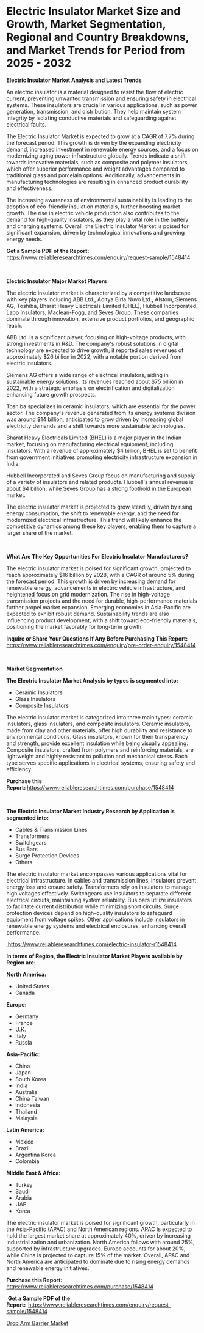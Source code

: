 <p><h1>Electric Insulator Market Size and Growth, Market Segmentation, Regional and Country Breakdowns, and Market Trends for Period from 2025 -  2032</h1></p><p><strong>Electric Insulator Market Analysis and Latest Trends</strong></p>
<p><p>An electric insulator is a material designed to resist the flow of electric current, preventing unwanted transmission and ensuring safety in electrical systems. These insulators are crucial in various applications, such as power generation, transmission, and distribution. They help maintain system integrity by isolating conductive materials and safeguarding against electrical faults.</p><p>The Electric Insulator Market is expected to grow at a CAGR of 7.7% during the forecast period. This growth is driven by the expanding electricity demand, increased investment in renewable energy sources, and a focus on modernizing aging power infrastructure globally. Trends indicate a shift towards innovative materials, such as composite and polymer insulators, which offer superior performance and weight advantages compared to traditional glass and porcelain options. Additionally, advancements in manufacturing technologies are resulting in enhanced product durability and effectiveness. </p><p>The increasing awareness of environmental sustainability is leading to the adoption of eco-friendly insulation materials, further boosting market growth. The rise in electric vehicle production also contributes to the demand for high-quality insulators, as they play a vital role in the battery and charging systems. Overall, the Electric Insulator Market is poised for significant expansion, driven by technological innovations and growing energy needs.</p></p>
<p><strong>Get a Sample PDF of the Report:&nbsp;</strong> <a href="https://www.reliableresearchtimes.com/enquiry/request-sample/1548414?utm_campaign=2629&utm_medium=2&utm_source=Github&utm_content=ia&utm_term=20022025&utm_id=electric-insulator">https://www.reliableresearchtimes.com/enquiry/request-sample/1548414</a></p>
<p>&nbsp;</p>
<p><strong>Electric Insulator Major Market Players</strong></p>
<p><p>The electric insulator market is characterized by a competitive landscape with key players including ABB Ltd., Aditya Birla Nuvo Ltd., Alstom, Siemens AG, Toshiba, Bharat Heavy Electricals Limited (BHEL), Hubbell Incorporated, Lapp Insulators, Maclean-Fogg, and Seves Group. These companies dominate through innovation, extensive product portfolios, and geographic reach.</p><p>ABB Ltd. is a significant player, focusing on high-voltage products, with strong investments in R&D. The company's robust solutions in digital technology are expected to drive growth; it reported sales revenues of approximately $26 billion in 2022, with a notable portion derived from electric insulators.</p><p>Siemens AG offers a wide range of electrical insulators, aiding in sustainable energy solutions. Its revenues reached about $75 billion in 2022, with a strategic emphasis on electrification and digitalization enhancing future growth prospects.</p><p>Toshiba specializes in ceramic insulators, which are essential for the power sector. The company's revenue generated from its energy systems division was around $14 billion, anticipated to grow driven by increasing global electricity demands and a shift towards more sustainable technologies.</p><p>Bharat Heavy Electricals Limited (BHEL) is a major player in the Indian market, focusing on manufacturing electrical equipment, including insulators. With a revenue of approximately $4 billion, BHEL is set to benefit from government initiatives promoting electricity infrastructure expansion in India.</p><p>Hubbell Incorporated and Seves Group focus on manufacturing and supply of a variety of insulators and related products. Hubbell's annual revenue is about $4 billion, while Seves Group has a strong foothold in the European market.</p><p>The electric insulator market is projected to grow steadily, driven by rising energy consumption, the shift to renewable energy, and the need for modernized electrical infrastructure. This trend will likely enhance the competitive dynamics among these key players, enabling them to capture a larger share of the market.</p></p>
<p>&nbsp;</p>
<p><strong>What Are The Key Opportunities For Electric Insulator Manufacturers?</strong></p>
<p><p>The electric insulator market is poised for significant growth, projected to reach approximately $16 billion by 2028, with a CAGR of around 5% during the forecast period. This growth is driven by increasing demand for renewable energy, advancements in electric vehicle infrastructure, and heightened focus on grid modernization. The rise in high-voltage transmission projects and the need for durable, high-performance materials further propel market expansion. Emerging economies in Asia-Pacific are expected to exhibit robust demand. Sustainability trends are also influencing product development, with a shift toward eco-friendly materials, positioning the market favorably for long-term growth.</p></p>
<p><strong>Inquire or Share Your Questions If Any Before Purchasing This Report:</strong> <a href="https://www.reliableresearchtimes.com/enquiry/pre-order-enquiry/1548414?utm_campaign=2629&utm_medium=2&utm_source=Github&utm_content=ia&utm_term=20022025&utm_id=electric-insulator">https://www.reliableresearchtimes.com/enquiry/pre-order-enquiry/1548414</a></p>
<p>&nbsp;</p>
<p><strong>Market Segmentation</strong></p>
<p><strong>The Electric Insulator Market Analysis by types is segmented into:</strong></p>
<p><ul><li>Ceramic Insulators</li><li>Glass Insulators</li><li>Composite Insulators</li></ul></p>
<p><p>The electric insulator market is categorized into three main types: ceramic insulators, glass insulators, and composite insulators. Ceramic insulators, made from clay and other materials, offer high durability and resistance to environmental conditions. Glass insulators, known for their transparency and strength, provide excellent insulation while being visually appealing. Composite insulators, crafted from polymers and reinforcing materials, are lightweight and highly resistant to pollution and mechanical stress. Each type serves specific applications in electrical systems, ensuring safety and efficiency.</p></p>
<p><strong>Purchase this Report:&nbsp;</strong><a href="https://www.reliableresearchtimes.com/purchase/1548414?utm_campaign=2629&utm_medium=2&utm_source=Github&utm_content=ia&utm_term=20022025&utm_id=electric-insulator">https://www.reliableresearchtimes.com/purchase/1548414</a></p>
<p>&nbsp;</p>
<p><strong>The Electric Insulator Market Industry Research by Application is segmented into:</strong></p>
<p><ul><li>Cables & Transmission Lines</li><li>Transformers</li><li>Switchgears</li><li>Bus Bars</li><li>Surge Protection Devices</li><li>Others</li></ul></p>
<p><p>The electric insulator market encompasses various applications vital for electrical infrastructure. In cables and transmission lines, insulators prevent energy loss and ensure safety. Transformers rely on insulators to manage high voltages effectively. Switchgears use insulators to separate different electrical circuits, maintaining system reliability. Bus bars utilize insulators to facilitate current distribution while minimizing short circuits. Surge protection devices depend on high-quality insulators to safeguard equipment from voltage spikes. Other applications include insulators in renewable energy systems and electrical enclosures, enhancing overall performance.</p></p>
<p><a href="https://www.reliableresearchtimes.com/electric-insulator-r1548414?utm_campaign=2629&utm_medium=2&utm_source=Github&utm_content=ia&utm_term=20022025&utm_id=electric-insulator">&nbsp;https://www.reliableresearchtimes.com/electric-insulator-r1548414</a></p>
<p><strong>In terms of Region, the Electric Insulator Market Players available by Region are:</strong></p>
<p>
    <p> <strong> North America: </strong>
        <ul>
            <li>United States</li>
            <li>Canada</li>
        </ul>
        </p> 
    <p> <strong> Europe: </strong>
        <ul>
            <li>Germany</li>
            <li>France</li>
            <li>U.K.</li>
            <li>Italy</li>
            <li>Russia</li>
        </ul>
        </p> 
    <p> <strong> Asia-Pacific: </strong>
        <ul>
            <li>China</li>
            <li>Japan</li>
            <li>South Korea</li>
            <li>India</li>
            <li>Australia</li>
            <li>China Taiwan</li>
            <li>Indonesia</li>
            <li>Thailand</li>
            <li>Malaysia</li>
        </ul>
        </p> 
    <p> <strong> Latin America: </strong>
        <ul>
            <li>Mexico</li>
            <li>Brazil</li>
            <li>Argentina Korea</li>
            <li>Colombia</li>
        </ul>
        </p> 
    <p> <strong> Middle East & Africa: </strong>
        <ul>
            <li>Turkey</li>
            <li>Saudi</li>
            <li>Arabia</li>
            <li>UAE</li>
            <li>Korea</li>
        </ul>
    </p>
    </p>
<p><p>The electric insulator market is poised for significant growth, particularly in the Asia-Pacific (APAC) and North American regions. APAC is expected to hold the largest market share at approximately 40%, driven by increasing industrialization and urbanization. North America follows with around 25%, supported by infrastructure upgrades. Europe accounts for about 20%, while China is projected to capture 15% of the market. Overall, APAC and North America are anticipated to dominate due to rising energy demands and renewable energy initiatives.</p></p>
<p><strong>Purchase this Report: </strong><a href="https://www.reliableresearchtimes.com/purchase/1548414?utm_campaign=2629&utm_medium=2&utm_source=Github&utm_content=ia&utm_term=20022025&utm_id=electric-insulator">https://www.reliableresearchtimes.com/purchase/1548414</a></p>
<p>&nbsp;<strong>Get a Sample PDF of the Report:&nbsp;&nbsp;</strong><a href="https://www.reliableresearchtimes.com/enquiry/request-sample/1548414?utm_campaign=2629&utm_medium=2&utm_source=Github&utm_content=ia&utm_term=20022025&utm_id=electric-insulator">https://www.reliableresearchtimes.com/enquiry/request-sample/1548414</a></p>
<p><strong></strong></p>
<p><p><a href="https://github.com/organophelia8282/Market-Research-Report-List-1/blob/main/drop-arm-barrier-market.md?utm_campaign=2629&utm_medium=2&utm_source=Github&utm_content=ia&utm_term=20022025&utm_id=electric-insulator">Drop Arm Barrier Market</a></p></p>